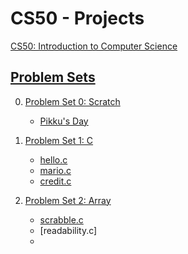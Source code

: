 # CS50 - Projects
[CS50: Introduction to Computer Science](https://cs50.harvard.edu/x/2024/)

## [Problem Sets](https://cs50.harvard.edu/x/2024/psets/)

0. [Problem Set 0: Scratch](https://cs50.harvard.edu/x/2024/psets/0/)
   
     - [Pikku's Day](https://scratch.mit.edu/projects/1103496517/)

1. [Problem Set 1: C](https://cs50.harvard.edu/x/2024/psets/1/)

     - [hello.c](P1/hello.c)
     - [mario.c](P1/mario.c)
     - [credit.c](P1/credit.c)

2. [Problem Set 2: Array](https://cs50.harvard.edu/x/2024/psets/2/)

      - [scrabble.c](P2/scrabble.c)
      - [readability.c]
      - 

